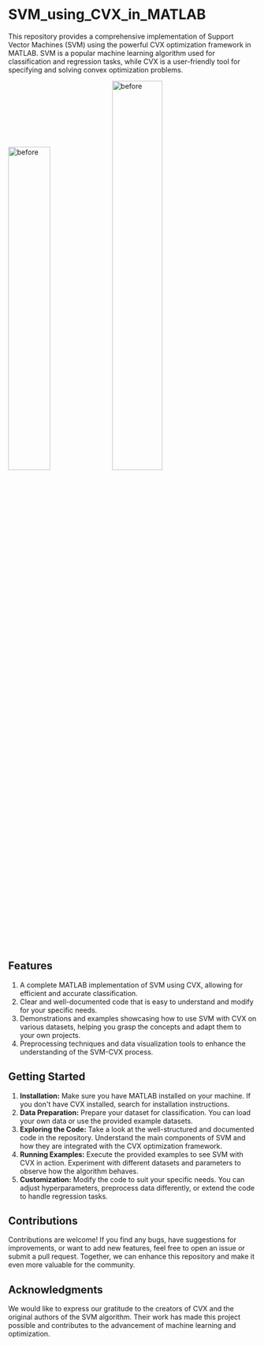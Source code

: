 # SVM_using_CVX_in_MATLAB
This repository provides a comprehensive implementation of Support Vector Machines (SVM) using the powerful CVX optimization framework in MATLAB.
SVM is a popular machine learning algorithm used for classification and regression tasks, while CVX is a user-friendly tool for specifying and solving convex optimization problems.

<img src="https://github.com/Pooria-Heydarian/SVM_using_CVX_in_MATLAB/assets/107268679/979725fe-1d51-456d-9fa8-a17f7f051603" alt= "before" width ="41%"> <img src = "https://github.com/Pooria-Heydarian/SVM_using_CVX_in_MATLAB/assets/107268679/1ec1c6fc-4af5-44ab-8347-3b6a31b74b37" alt= "before" width = "45%">

## Features
1. A complete MATLAB implementation of SVM using CVX, allowing for efficient and accurate classification.
2. Clear and well-documented code that is easy to understand and modify for your specific needs.
3. Demonstrations and examples showcasing how to use SVM with CVX on various datasets, helping you grasp the concepts and adapt them to your own projects.
4. Preprocessing techniques and data visualization tools to enhance the understanding of the SVM-CVX process.

## Getting Started

1. **Installation:** Make sure you have MATLAB installed on your machine. If you don't have CVX installed, search for installation instructions.
2. **Data Preparation:** Prepare your dataset for classification. You can load your own data or use the provided example datasets.
3. **Exploring the Code:** Take a look at the well-structured and documented code in the repository. Understand the main components of SVM and how they are integrated with the CVX optimization framework.
4. **Running Examples:** Execute the provided examples to see SVM with CVX in action. Experiment with different datasets and parameters to observe how the algorithm behaves.
5. **Customization:** Modify the code to suit your specific needs. You can adjust hyperparameters, preprocess data differently, or extend the code to handle regression tasks.

## Contributions
Contributions are welcome! If you find any bugs, have suggestions for improvements, or want to add new features, feel free to open an issue or submit a pull request. Together, we can enhance this repository and make it even more valuable for the community.

## Acknowledgments
We would like to express our gratitude to the creators of CVX and the original authors of the SVM algorithm. Their work has made this project possible and contributes to the advancement of machine learning and optimization.
